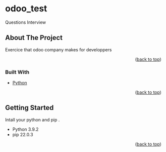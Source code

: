 # odoo_test
Questions Interview

<!-- ABOUT THE PROJECT -->
## About The Project


Exercice  that odoo company makes for developpers 

<p align="right">(<a href="#top">back to top</a>)</p>



### Built With

* [Python](https://www.python.org/downloads/)
<p align="right">(<a href="#top">back to top</a>)</p>



<!-- GETTING STARTED -->
## Getting Started

Intall your python and pip  .
* Python 3.9.2
* pip 22.0.3


<p align="right">(<a href="#top">back to top</a>)</p>